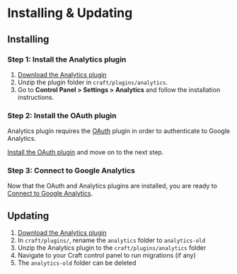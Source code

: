 # Installing & Updating

## Installing

### Step 1: Install the Analytics plugin

1. [Download the Analytics plugin](https://github.com/dukt/analytics/tree/v3)
1. Unzip the plugin folder in `craft/plugins/analytics`.
1. Go to **Control Panel > Settings > Analytics** and follow the installation instructions.

### Step 2: Install the OAuth plugin

Analytics plugin requires the [OAuth](https://github.com/dukt/oauth) plugin in order to authenticate to Google Analytics.

[Install the OAuth plugin](https://github.com/dukt/oauth/blob/v2/docs/en/installation.md) and move on to the next step.

### Step 3: Connect to Google Analytics

Now that the OAuth and Analytics plugins are installed, you are ready to [Connect to Google Analytics](connect-google-analytics.md).

## Updating

1. [Download the Analytics plugin](https://github.com/dukt/analytics/tree/v3)
1. In `craft/plugins/`, rename the `analytics` folder to `analytics-old`
1. Unzip the Analytics plugin to the `craft/plugins/analytics` folder
1. Navigate to your Craft control panel to run migrations (if any)
1. The `analytics-old` folder can be deleted